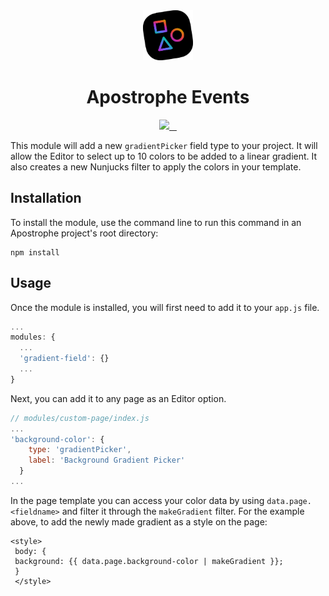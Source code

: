 <div align="center">
  <img src="https://raw.githubusercontent.com/apostrophecms/apostrophe/main/logo.svg" alt="ApostropheCMS logo" width="80" height="80">

  <h1>Apostrophe Events</h1>
  <p>
    <a aria-label="Apostrophe logo" href="https://v3.docs.apostrophecms.org">
      <img src="https://img.shields.io/badge/MADE%20FOR%20Apostrophe%203-000000.svg?style=for-the-badge&logo=Apostrophe&labelColor=6516dd">
    </a>
    <a aria-label="Test status" href="https://circleci.com/gh/apostrophecms/event/tree/main">
      <img alt="" src="https://img.shields.io/circleci/build/github/apostrophecms/event?labelColor=000000&logo=circleci&style=for-the-badge">
    </a>
    <a aria-label="Join the community on Discord" href="http://chat.apostrophecms.org">
      <img alt="" src="https://img.shields.io/discord/517772094482677790?color=5865f2&label=Join%20the%20Discord&logo=discord&logoColor=fff&labelColor=000&style=for-the-badge&logoWidth=20">
    </a>
    <a aria-label="License" href="https://github.com/apostrophecms/event/blob/main/LICENSE.md">
      <img alt="" src="https://img.shields.io/static/v1?style=for-the-badge&labelColor=000000&label=License&message=MIT&color=3DA639">
    </a>
  </p>
</div>

This module will add a new `gradientPicker` field type to your project. It will allow the Editor to select up to 10 colors to be added to a linear gradient. It also creates a new Nunjucks filter to apply the colors in your template.

## Installation

To install the module, use the command line to run this command in an Apostrophe project's root directory:

```
npm install 
```

## Usage

Once the module is installed, you will first need to add it to your `app.js` file. 

```javascript
...
modules: {
  ...
  'gradient-field': {}
  ...
}
```

Next, you can add it to any page as an Editor option.
```javascript
// modules/custom-page/index.js
...
'background-color': {
    type: 'gradientPicker',
    label: 'Background Gradient Picker'
  }
...
```
 In the page template you can access your color data by using `data.page.<fieldname>` and filter it through  the `makeGradient` filter. For the example above, to add the newly made gradient as a style on the page:
```django
<style>
 body: {
 background: {{ data.page.background-color | makeGradient }};
 }
 </style>
 ```

